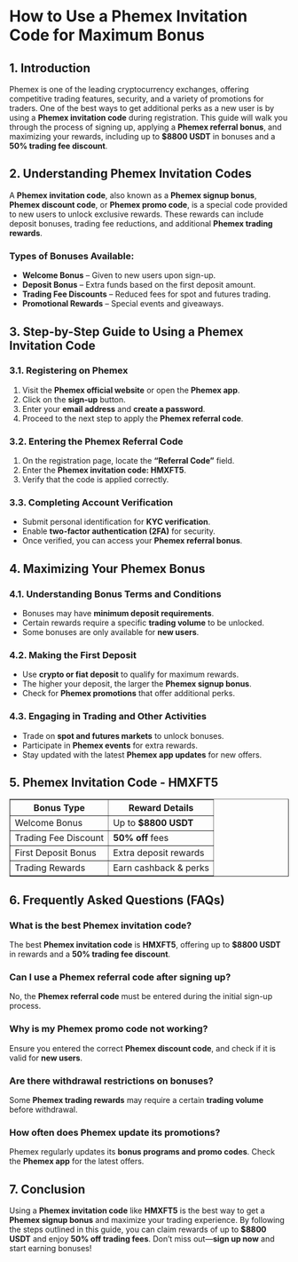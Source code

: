 <h1>How to Use a Phemex Invitation Code for Maximum Bonus</h1>
<h2>1. Introduction</h2>
<p>Phemex is one of the leading cryptocurrency exchanges, offering competitive trading features, security, and a variety of promotions for traders. One of the best ways to get additional perks as a new user is by using a <strong>Phemex invitation code</strong> during registration. This guide will walk you through the process of signing up, applying a <strong>Phemex referral bonus</strong>, and maximizing your rewards, including up to <strong>$8800 USDT</strong> in bonuses and a <strong>50% trading fee discount</strong>.</p>

<h2>2. Understanding Phemex Invitation Codes</h2>
<p>A <strong>Phemex invitation code</strong>, also known as a <strong>Phemex signup bonus</strong>, <strong>Phemex discount code</strong>, or <strong>Phemex promo code</strong>, is a special code provided to new users to unlock exclusive rewards. These rewards can include deposit bonuses, trading fee reductions, and additional <strong>Phemex trading rewards</strong>.</p>

<h3>Types of Bonuses Available:</h3>
<ul>
    <li><strong>Welcome Bonus</strong> – Given to new users upon sign-up.</li>
    <li><strong>Deposit Bonus</strong> – Extra funds based on the first deposit amount.</li>
    <li><strong>Trading Fee Discounts</strong> – Reduced fees for spot and futures trading.</li>
    <li><strong>Promotional Rewards</strong> – Special events and giveaways.</li>
</ul>

<h2>3. Step-by-Step Guide to Using a Phemex Invitation Code</h2>
<h3>3.1. Registering on Phemex</h3>
<ol>
    <li>Visit the <strong>Phemex official website</strong> or open the <strong>Phemex app</strong>.</li>
    <li>Click on the <strong>sign-up</strong> button.</li>
    <li>Enter your <strong>email address</strong> and <strong>create a password</strong>.</li>
    <li>Proceed to the next step to apply the <strong>Phemex referral code</strong>.</li>
</ol>

<h3>3.2. Entering the Phemex Referral Code</h3>
<ol>
    <li>On the registration page, locate the <strong>“Referral Code”</strong> field.</li>
    <li>Enter the <strong>Phemex invitation code: HMXFT5</strong>.</li>
    <li>Verify that the code is applied correctly.</li>
</ol>

<h3>3.3. Completing Account Verification</h3>
<ul>
    <li>Submit personal identification for <strong>KYC verification</strong>.</li>
    <li>Enable <strong>two-factor authentication (2FA)</strong> for security.</li>
    <li>Once verified, you can access your <strong>Phemex referral bonus</strong>.</li>
</ul>

<h2>4. Maximizing Your Phemex Bonus</h2>
<h3>4.1. Understanding Bonus Terms and Conditions</h3>
<ul>
    <li>Bonuses may have <strong>minimum deposit requirements</strong>.</li>
    <li>Certain rewards require a specific <strong>trading volume</strong> to be unlocked.</li>
    <li>Some bonuses are only available for <strong>new users</strong>.</li>
</ul>

<h3>4.2. Making the First Deposit</h3>
<ul>
    <li>Use <strong>crypto or fiat deposit</strong> to qualify for maximum rewards.</li>
    <li>The higher your deposit, the larger the <strong>Phemex signup bonus</strong>.</li>
    <li>Check for <strong>Phemex promotions</strong> that offer additional perks.</li>
</ul>

<h3>4.3. Engaging in Trading and Other Activities</h3>
<ul>
    <li>Trade on <strong>spot and futures markets</strong> to unlock bonuses.</li>
    <li>Participate in <strong>Phemex events</strong> for extra rewards.</li>
    <li>Stay updated with the latest <strong>Phemex app updates</strong> for new offers.</li>
</ul>

<h2>5. Phemex Invitation Code - HMXFT5</h2>
<table border="1">
    <tr>
        <th>Bonus Type</th>
        <th>Reward Details</th>
    </tr>
    <tr>
        <td>Welcome Bonus</td>
        <td>Up to <strong>$8800 USDT</strong></td>
    </tr>
    <tr>
        <td>Trading Fee Discount</td>
        <td><strong>50% off</strong> fees</td>
    </tr>
    <tr>
        <td>First Deposit Bonus</td>
        <td>Extra deposit rewards</td>
    </tr>
    <tr>
        <td>Trading Rewards</td>
        <td>Earn cashback & perks</td>
    </tr>
</table>

<h2>6. Frequently Asked Questions (FAQs)</h2>
<h3>What is the best Phemex invitation code?</h3>
<p>The best <strong>Phemex invitation code</strong> is <strong>HMXFT5</strong>, offering up to <strong>$8800 USDT</strong> in rewards and a <strong>50% trading fee discount</strong>.</p>

<h3>Can I use a Phemex referral code after signing up?</h3>
<p>No, the <strong>Phemex referral code</strong> must be entered during the initial sign-up process.</p>

<h3>Why is my Phemex promo code not working?</h3>
<p>Ensure you entered the correct <strong>Phemex discount code</strong>, and check if it is valid for <strong>new users</strong>.</p>

<h3>Are there withdrawal restrictions on bonuses?</h3>
<p>Some <strong>Phemex trading rewards</strong> may require a certain <strong>trading volume</strong> before withdrawal.</p>

<h3>How often does Phemex update its promotions?</h3>
<p>Phemex regularly updates its <strong>bonus programs and promo codes</strong>. Check the <strong>Phemex app</strong> for the latest offers.</p>

<h2>7. Conclusion</h2>
<p>Using a <strong>Phemex invitation code</strong> like <strong>HMXFT5</strong> is the best way to get a <strong>Phemex signup bonus</strong> and maximize your trading experience. By following the steps outlined in this guide, you can claim rewards of up to <strong>$8800 USDT</strong> and enjoy <strong>50% off trading fees</strong>. Don’t miss out—<strong>sign up now</strong> and start earning bonuses!</p>
